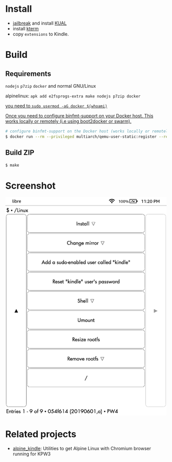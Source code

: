 # Install

* [jailbreak](https://www.mobileread.com/forums/forumdisplay.php?f=150) and install [KUAL](https://www.mobileread.com/forums/showthread.php?t=203326)
* install [kterm](https://github.com/bfabiszewski/kterm/releases)
* copy `extensions` to Kindle.

# Build

## Requirements

`nodejs` `p7zip` `docker` and normal GNU/Linux

alpinelinux: `apk add e2fsprogs-extra make nodejs p7zip docker`

[you need to `sudo usermod -aG docker $(whoami)`](https://stackoverflow.com/questions/21871479/docker-cant-connect-to-docker-daemon)

[Once you need to configure binfmt-support on your Docker host. This works locally or remotely (i.e using boot2docker or swarm).](https://github.com/multiarch/alpine)

```bash
# configure binfmt-support on the Docker host (works locally or remotely, i.e: using boot2docker)
$ docker run --rm --privileged multiarch/qemu-user-static:register --reset
```

## Build ZIP

```bash
$ make
```

# Screenshot

![screenshot 1](./screenshot/screenshot_2019_07_16T23_20_24+0800.png)

# Related projects

* [alpine_kindle](https://github.com/schuhumi/alpine_kindle_kual): Utilities to get Alpine Linux with Chromium browser running for KPW3
